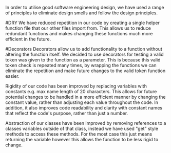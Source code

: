In order to utilise good software engineering design, we have used a range of 
principles to eliminate design smells and follow the design principles.

#DRY
We have reduced repetition in our code by creating a single helper function file
that our other files import from. This allows us to reduce redundant functions
and makes changing these functions much more efficient in the future.

#Decorators
Decorators allow us to add functionality to a function without altering the 
function itself. We decided to use decorators for testing a valid token
was given to the function as a parameter. This is because this valid token check
is repeated many times, by wrapping the functions we can eliminate the repetition
and make future changes to the valid token function easier. 

Rigidity of our code has been improved by replacing variables with constants
e.g. max name length of 20 characters. This allows for future potential changes
to be handled in a more efficient manner by changing the constant value, rather
than adjusting each value throughout the code. In addition, it also improves 
code readability and clarity with constant names that reflect the code's 
purpose, rather than just a number.

Abstraction of our classes have been improved by removing references to a 
classes variables outside of that class, instead we have used "get" style 
methods to access these methods. For the most case this just means returning
the variable however this allows the function to be less rigid to change.